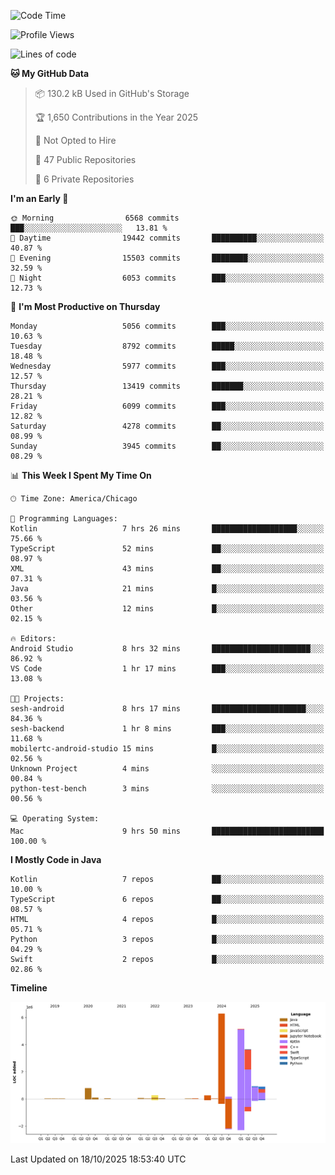 <!--START_SECTION:waka-->
![Code Time](http://img.shields.io/badge/Code%20Time-1%2C588%20hrs%2027%20mins-blue)

![Profile Views](http://img.shields.io/badge/Profile%20Views-0-blue)

![Lines of code](https://img.shields.io/badge/From%20Hello%20World%20I%27ve%20Written-18.7%20million%20lines%20of%20code-blue)

**🐱 My GitHub Data** 

> 📦 130.2 kB Used in GitHub's Storage 
 > 
> 🏆 1,650 Contributions in the Year 2025
 > 
> 🚫 Not Opted to Hire
 > 
> 📜 47 Public Repositories 
 > 
> 🔑 6 Private Repositories 
 > 
**I'm an Early 🐤** 

```text
🌞 Morning                6568 commits        ███░░░░░░░░░░░░░░░░░░░░░░   13.81 % 
🌆 Daytime                19442 commits       ██████████░░░░░░░░░░░░░░░   40.87 % 
🌃 Evening                15503 commits       ████████░░░░░░░░░░░░░░░░░   32.59 % 
🌙 Night                  6053 commits        ███░░░░░░░░░░░░░░░░░░░░░░   12.73 % 
```
📅 **I'm Most Productive on Thursday** 

```text
Monday                   5056 commits        ███░░░░░░░░░░░░░░░░░░░░░░   10.63 % 
Tuesday                  8792 commits        █████░░░░░░░░░░░░░░░░░░░░   18.48 % 
Wednesday                5977 commits        ███░░░░░░░░░░░░░░░░░░░░░░   12.57 % 
Thursday                 13419 commits       ███████░░░░░░░░░░░░░░░░░░   28.21 % 
Friday                   6099 commits        ███░░░░░░░░░░░░░░░░░░░░░░   12.82 % 
Saturday                 4278 commits        ██░░░░░░░░░░░░░░░░░░░░░░░   08.99 % 
Sunday                   3945 commits        ██░░░░░░░░░░░░░░░░░░░░░░░   08.29 % 
```


📊 **This Week I Spent My Time On** 

```text
🕑︎ Time Zone: America/Chicago

💬 Programming Languages: 
Kotlin                   7 hrs 26 mins       ███████████████████░░░░░░   75.66 % 
TypeScript               52 mins             ██░░░░░░░░░░░░░░░░░░░░░░░   08.97 % 
XML                      43 mins             ██░░░░░░░░░░░░░░░░░░░░░░░   07.31 % 
Java                     21 mins             █░░░░░░░░░░░░░░░░░░░░░░░░   03.56 % 
Other                    12 mins             █░░░░░░░░░░░░░░░░░░░░░░░░   02.15 % 

🔥 Editors: 
Android Studio           8 hrs 32 mins       ██████████████████████░░░   86.92 % 
VS Code                  1 hr 17 mins        ███░░░░░░░░░░░░░░░░░░░░░░   13.08 % 

🐱‍💻 Projects: 
sesh-android             8 hrs 17 mins       █████████████████████░░░░   84.36 % 
sesh-backend             1 hr 8 mins         ███░░░░░░░░░░░░░░░░░░░░░░   11.68 % 
mobilertc-android-studio 15 mins             █░░░░░░░░░░░░░░░░░░░░░░░░   02.56 % 
Unknown Project          4 mins              ░░░░░░░░░░░░░░░░░░░░░░░░░   00.84 % 
python-test-bench        3 mins              ░░░░░░░░░░░░░░░░░░░░░░░░░   00.56 % 

💻 Operating System: 
Mac                      9 hrs 50 mins       █████████████████████████   100.00 % 
```

**I Mostly Code in Java** 

```text
Kotlin                   7 repos             ██░░░░░░░░░░░░░░░░░░░░░░░   10.00 % 
TypeScript               6 repos             ██░░░░░░░░░░░░░░░░░░░░░░░   08.57 % 
HTML                     4 repos             █░░░░░░░░░░░░░░░░░░░░░░░░   05.71 % 
Python                   3 repos             █░░░░░░░░░░░░░░░░░░░░░░░░   04.29 % 
Swift                    2 repos             █░░░░░░░░░░░░░░░░░░░░░░░░   02.86 % 
```



**Timeline**

![Lines of Code chart](https://raw.githubusercontent.com/phanijsp/phanijsp/main/assets/bar_graph.png)


 Last Updated on 18/10/2025 18:53:40 UTC
<!--END_SECTION:waka-->
